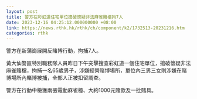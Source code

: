 ```yaml
---
layout: post
title: 警方在彩虹道住宅單位搗破懷疑非法麻雀賭檔拘7人
date: 2023-12-16 04:25:12.000000000 +08:00
link: https://news.rthk.hk/rthk/ch/component/k2/1732513-20231216.htm
categories: rthk
---
```


警方在新蒲崗展開反賭博行動，拘捕7人。

黃大仙警區特別職務隊人員昨日下午突擊搜查彩虹道一個住宅單位，搗破懷疑非法麻雀賭檔，拘捕一名65歲男子，涉嫌經營賭博場所，單位內三男三女則涉嫌在賭博場所內賭博被捕，全部人正被扣留調查。

警方在行動中檢獲兩張電動麻雀檯、大約1000元賭款及一批賭具。
